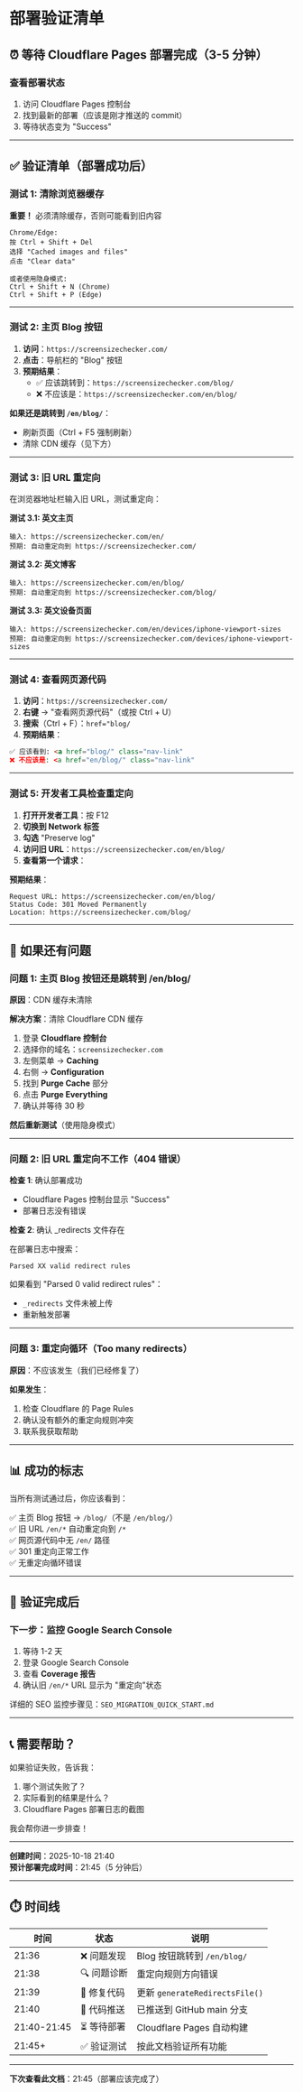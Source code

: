 # 部署验证清单

## ⏰ 等待 Cloudflare Pages 部署完成（3-5 分钟）

### 查看部署状态

1. 访问 Cloudflare Pages 控制台
2. 找到最新的部署（应该是刚才推送的 commit）
3. 等待状态变为 "Success"

---

## ✅ 验证清单（部署成功后）

### 测试 1: 清除浏览器缓存

**重要！** 必须清除缓存，否则可能看到旧内容

```
Chrome/Edge:
按 Ctrl + Shift + Del
选择 "Cached images and files"
点击 "Clear data"

或者使用隐身模式:
Ctrl + Shift + N (Chrome)
Ctrl + Shift + P (Edge)
```

---

### 测试 2: 主页 Blog 按钮

1. **访问**：`https://screensizechecker.com/`
2. **点击**：导航栏的 "Blog" 按钮
3. **预期结果**：
   - ✅ 应该跳转到：`https://screensizechecker.com/blog/`
   - ❌ 不应该是：`https://screensizechecker.com/en/blog/`

**如果还是跳转到 `/en/blog/`**：
- 刷新页面（Ctrl + F5 强制刷新）
- 清除 CDN 缓存（见下方）

---

### 测试 3: 旧 URL 重定向

在浏览器地址栏输入旧 URL，测试重定向：

**测试 3.1: 英文主页**
```
输入: https://screensizechecker.com/en/
预期: 自动重定向到 https://screensizechecker.com/
```

**测试 3.2: 英文博客**
```
输入: https://screensizechecker.com/en/blog/
预期: 自动重定向到 https://screensizechecker.com/blog/
```

**测试 3.3: 英文设备页面**
```
输入: https://screensizechecker.com/en/devices/iphone-viewport-sizes
预期: 自动重定向到 https://screensizechecker.com/devices/iphone-viewport-sizes
```

---

### 测试 4: 查看网页源代码

1. **访问**：`https://screensizechecker.com/`
2. **右键** → "查看网页源代码"（或按 Ctrl + U）
3. **搜索**（Ctrl + F）：`href="blog/`
4. **预期结果**：

```html
✅ 应该看到: <a href="blog/" class="nav-link"
❌ 不应该是: <a href="en/blog/" class="nav-link"
```

---

### 测试 5: 开发者工具检查重定向

1. **打开开发者工具**：按 F12
2. **切换到 Network 标签**
3. **勾选** "Preserve log"
4. **访问旧 URL**：`https://screensizechecker.com/en/blog/`
5. **查看第一个请求**：

**预期结果**：
```
Request URL: https://screensizechecker.com/en/blog/
Status Code: 301 Moved Permanently
Location: https://screensizechecker.com/blog/
```

---

## 🔧 如果还有问题

### 问题 1: 主页 Blog 按钮还是跳转到 /en/blog/

**原因**：CDN 缓存未清除

**解决方案**：清除 Cloudflare CDN 缓存

1. 登录 **Cloudflare 控制台**
2. 选择你的域名：`screensizechecker.com`
3. 左侧菜单 → **Caching**
4. 右侧 → **Configuration**
5. 找到 **Purge Cache** 部分
6. 点击 **Purge Everything**
7. 确认并等待 30 秒

**然后重新测试**（使用隐身模式）

---

### 问题 2: 旧 URL 重定向不工作（404 错误）

**检查 1**: 确认部署成功

- Cloudflare Pages 控制台显示 "Success"
- 部署日志没有错误

**检查 2**: 确认 _redirects 文件存在

在部署日志中搜索：
```
Parsed XX valid redirect rules
```

如果看到 "Parsed 0 valid redirect rules"：
- `_redirects` 文件未被上传
- 重新触发部署

---

### 问题 3: 重定向循环（Too many redirects）

**原因**：不应该发生（我们已经修复了）

**如果发生**：
1. 检查 Cloudflare 的 Page Rules
2. 确认没有额外的重定向规则冲突
3. 联系我获取帮助

---

## 📊 成功的标志

当所有测试通过后，你应该看到：

✅ 主页 Blog 按钮 → `/blog/`（不是 `/en/blog/`）  
✅ 旧 URL `/en/*` 自动重定向到 `/*`  
✅ 网页源代码中无 `/en/` 路径  
✅ 301 重定向正常工作  
✅ 无重定向循环错误

---

## 🎯 验证完成后

### 下一步：监控 Google Search Console

1. 等待 1-2 天
2. 登录 Google Search Console
3. 查看 **Coverage 报告**
4. 确认旧 `/en/*` URL 显示为 "重定向"状态

详细的 SEO 监控步骤见：`SEO_MIGRATION_QUICK_START.md`

---

## 📞 需要帮助？

如果验证失败，告诉我：

1. 哪个测试失败了？
2. 实际看到的结果是什么？
3. Cloudflare Pages 部署日志的截图

我会帮你进一步排查！

---

**创建时间**：2025-10-18 21:40  
**预计部署完成时间**：21:45（5 分钟后）

---

## ⏱️ 时间线

| 时间 | 状态 | 说明 |
|------|------|------|
| 21:36 | ❌ 问题发现 | Blog 按钮跳转到 `/en/blog/` |
| 21:38 | 🔍 问题诊断 | 重定向规则方向错误 |
| 21:39 | 🔧 修复代码 | 更新 `generateRedirectsFile()` |
| 21:40 | 🚀 代码推送 | 已推送到 GitHub main 分支 |
| 21:40-21:45 | ⏳ 等待部署 | Cloudflare Pages 自动构建 |
| 21:45+ | ✅ 验证测试 | 按此文档验证所有功能 |

---

**下次查看此文档**：21:45（部署应该完成了）
